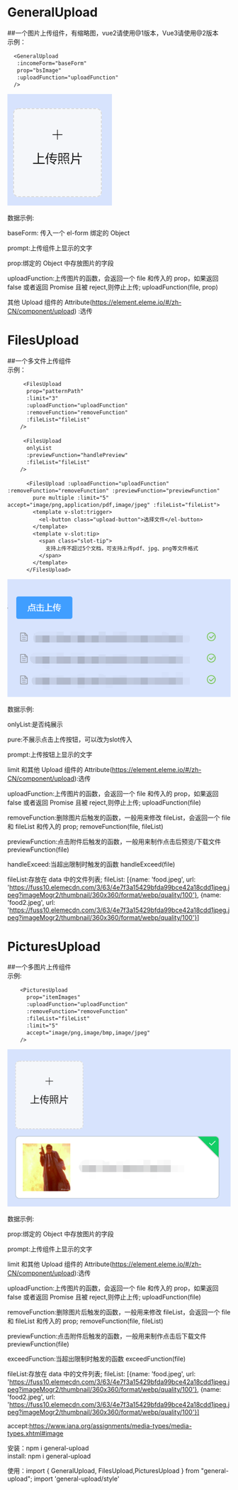 <!-- @format -->

# GeneralUpload

##一个图片上传组件，有缩略图，vue2请使用@1版本，Vue3请使用@2版本<br/>
示例：

      <GeneralUpload
       :incomeForm="baseForm"
       prop="bsImage"
       :uploadFunction="uploadFunction"
      />

![img](https://raw.githubusercontent.com/Alan1034/PicturesServer/main/PicGo_imgs/202108231135353.png)

数据示例:

baseForm: 传入一个 el-form 绑定的 Object

prompt:上传组件上显示的文字

prop:绑定的 Object 中存放图片的字段

uploadFunction:上传图片的函数，会返回一个 file 和传入的 prop，如果返回 false 或者返回 Promise 且被 reject,则停止上传;
uploadFunction(file, prop)

其他 Upload 组件的 Attribute(https://element.eleme.io/#/zh-CN/component/upload) :选传

# FilesUpload

##一个多文件上传组件<br/>
示例：

         <FilesUpload
          prop="patternPath"
          :limit="3"
          :uploadFunction="uploadFunction"
          :removeFunction="removeFunction"
          :fileList="fileList"
        />
        
         <FilesUpload
          onlyList 
          :previewFunction="handlePreview" 
          :fileList="fileList"
        />
        
          <FilesUpload :uploadFunction="uploadFunction" :removeFunction="removeFunction" :previewFunction="previewFunction"
            pure multiple :limit="5" accept="image/png,application/pdf,image/jpeg" :fileList="fileList">
            <template v-slot:trigger>
              <el-button class="upload-button">选择文件</el-button>
            </template>
            <template v-slot:tip>
              <span class="slot-tip">
                支持上传不超过5个文档，可支持上传pdf、jpg、png等文件格式
              </span>
            </template>
          </FilesUpload>

![img](https://raw.githubusercontent.com/Alan1034/PicturesServer/main/PicGo_imgs/202108231137554.png)

数据示例:

onlyList:是否纯展示

pure:不展示点击上传按钮，可以改为slot传入

prompt:上传按钮上显示的文字

limit 和其他 Upload 组件的 Attribute(https://element.eleme.io/#/zh-CN/component/upload):选传

uploadFunction:上传图片的函数，会返回一个 file 和传入的 prop，如果返回 false 或者返回 Promise 且被 reject,则停止上传;
uploadFunction(file)

removeFunction:删除图片后触发的函数，一般用来修改 fileList，会返回一个 file 和 fileList 和传入的 prop;
removeFunction(file, fileList)

previewFunction:点击附件后触发的函数，一般用来制作点击后预览/下载文件
previewFunction(file)

handleExceed:当超出限制时触发的函数
handleExceed(file)

fileList:存放在 data 中的文件列表;
fileList: [{name: 'food.jpeg', url: 'https://fuss10.elemecdn.com/3/63/4e7f3a15429bfda99bce42a18cdd1jpeg.jpeg?imageMogr2/thumbnail/360x360/format/webp/quality/100'}, {name: 'food2.jpeg', url: 'https://fuss10.elemecdn.com/3/63/4e7f3a15429bfda99bce42a18cdd1jpeg.jpeg?imageMogr2/thumbnail/360x360/format/webp/quality/100'}]

# PicturesUpload

##一个多图片上传组件<br/>
示例:

        <PicturesUpload
          prop="itemImages"
          :uploadFunction="uploadFunction"
          :removeFunction="removeFunction"
          :fileList="fileList"
          :limit="5"
          accept="image/png,image/bmp,image/jpeg"
        />

![img](https://raw.githubusercontent.com/Alan1034/PicturesServer/main/PicGo_imgs/202108231137062.png)

数据示例:

prop:绑定的 Object 中存放图片的字段

prompt:上传组件上显示的文字

limit 和其他 Upload 组件的 Attribute(https://element.eleme.io/#/zh-CN/component/upload):选传

uploadFunction:上传图片的函数，会返回一个 file 和传入的 prop，如果返回 false 或者返回 Promise 且被 reject,则停止上传;
uploadFunction(file)

removeFunction:删除图片后触发的函数，一般用来修改 fileList，会返回一个 file 和 fileList 和传入的 prop;
removeFunction(file, fileList)

previewFunction:点击附件后触发的函数，一般用来制作点击后下载文件
previewFunction(file)

exceedFunction:当超出限制时触发的函数
exceedFunction(file)

fileList:存放在 data 中的文件列表;
fileList: [{name: 'food.jpeg', url: 'https://fuss10.elemecdn.com/3/63/4e7f3a15429bfda99bce42a18cdd1jpeg.jpeg?imageMogr2/thumbnail/360x360/format/webp/quality/100'}, {name: 'food2.jpeg', url: 'https://fuss10.elemecdn.com/3/63/4e7f3a15429bfda99bce42a18cdd1jpeg.jpeg?imageMogr2/thumbnail/360x360/format/webp/quality/100'}]

accept:https://www.iana.org/assignments/media-types/media-types.xhtml#image

安装：npm i general-upload<br/>
install: npm i general-upload

使用：import { GeneralUpload, FilesUpload,PicturesUpload } from "general-upload";
import 'general-upload/style'